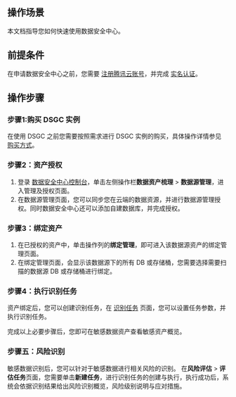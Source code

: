 ## 操作场景
本文档指导您如何快速使用数据安全中心。

## 前提条件
在申请数据安全中心之前，您需要 [注册腾讯云账号](https://cloud.tencent.com/document/product/378/17985)，并完成 [实名认证](https://cloud.tencent.com/document/product/378/3629)。

## 操作步骤
### 步骤1:购买 DSGC 实例
在使用 DSGC 之前您需要按照需求进行 DSGC 实例的购买，具体操作详情参见 [购买方式](https://cloud.tencent.com/document/product/1087/61325)。

### 步骤2：资产授权
1. 登录  [数据安全中心控制台](https://console.cloud.tencent.com/dsgc)，单击左侧操作栏**数据资产梳理** > **数据源管理**，进入管理及授权页面。
2. 在数据源管理页面，您可以同步您在云端的数据资源，并进行数据源管理授权。同时数据安全中心还可以添加自建数据库，并完成授权。


### 步骤3：绑定资产
1. 在已授权的资产中，单击操作列的**绑定管理**，即可进入该数据源资产的绑定管理页面。
2. 在绑定管理页面，会显示该数据源下的所有 DB 或存储桶，您需要选择需要扫描的数据源 DB 或存储桶进行绑定。



### 步骤4：执行识别任务
资产绑定后，您可以创建识别任务，在  [识别任务](https://console.cloud.tencent.com/dsgc/task) 页面，您可以设置任务参数，并执行识别任务。


完成以上必要步骤后，您即可在敏感数据资产查看敏感资产概览。


### 步骤五：风险识别
敏感数据识别后，您可以针对于敏感数据进行相关风险的识别。
在**风险评估** > **评估任务**页面，您需要单击**新建任务**，进行识别任务的创建与执行，执行成功后，系统会依据识别结果给出风险识别概览，风险级别说明与应对措施。
